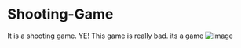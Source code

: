 # Shooting-Game
It is a shooting game. YE!
This game is really bad.
its a game
![image](https://user-images.githubusercontent.com/129579284/229270511-be725c72-035e-4e75-82e1-ceea9ed70635.png)
